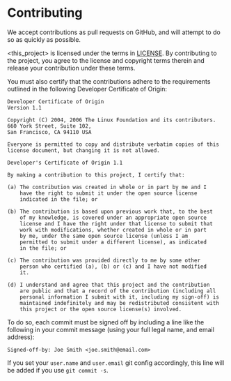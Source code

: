 # Contributing

We accept contributions as pull requests on GitHub, and will attempt to do so
as quickly as possible.

<this_project> is licensed under the terms in
[LICENSE](https://github.com/GameTechDev/<this_project>/blob/master/license.txt).
By contributing to the project, you agree to the license and copyright terms
therein and release your contribution under these terms.

You must also certify that the contributions adhere to the requirements
outlined in the following Developer Certificate of Origin:

```
Developer Certificate of Origin
Version 1.1

Copyright (C) 2004, 2006 The Linux Foundation and its contributors.
660 York Street, Suite 102,
San Francisco, CA 94110 USA

Everyone is permitted to copy and distribute verbatim copies of this
license document, but changing it is not allowed.

Developer's Certificate of Origin 1.1

By making a contribution to this project, I certify that:

(a) The contribution was created in whole or in part by me and I
    have the right to submit it under the open source license
    indicated in the file; or

(b) The contribution is based upon previous work that, to the best
    of my knowledge, is covered under an appropriate open source
    license and I have the right under that license to submit that
    work with modifications, whether created in whole or in part
    by me, under the same open source license (unless I am
    permitted to submit under a different license), as indicated
    in the file; or

(c) The contribution was provided directly to me by some other
    person who certified (a), (b) or (c) and I have not modified
    it.

(d) I understand and agree that this project and the contribution
    are public and that a record of the contribution (including all
    personal information I submit with it, including my sign-off) is
    maintained indefinitely and may be redistributed consistent with
    this project or the open source license(s) involved.
```

To do so, each commit must be signed off by including a line like the following
in your commit message (using your full legal name, and email address):

    Signed-off-by: Joe Smith <joe.smith@email.com>

If you set your `user.name` and `user.email` git config accordingly, this line
will be added if you use `git commit -s`.
